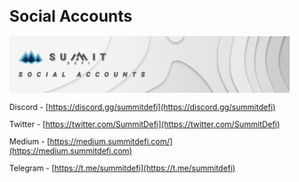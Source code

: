 # Social Accounts

![](<.gitbook/assets/social-accounts-masthead (1).jpg>)

Discord - [https://discord.gg/summitdefi](https://discord.gg/summitdefi)

Twitter -  [https://twitter.com/SummitDefi](https://twitter.com/SummitDefi)

Medium - [https://medium.summitdefi.com/](https://medium.summitdefi.com)

Telegram - [https://t.me/summitdefi](https://t.me/summitdefi)











